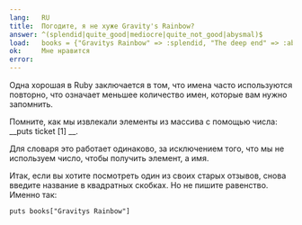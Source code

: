 ```yaml
---
lang:   RU
title:  Погодите, я не хуже Gravity's Rainbow?
answer: ^(splendid|quite_good|mediocre|quite_not_good|abysmal)$
load:   books = {"Gravitys Rainbow" => :splendid, "The deep end" => :abysmal, "Living colors" => :mediocre}
ok:     Мне нравится
error:  
---
```


Одна хорошая в Ruby заключается в том, что имена часто используются повторно, что означает меньшее количество имен, которые вам нужно запомнить.

Помните, как мы извлекали элементы из массива с помощью числа:
__puts ticket [1] __.

Для словаря это работает одинаково, за исключением того, что мы не используем число, чтобы получить элемент, а имя.

Итак, если вы хотите посмотреть один из своих старых отзывов, снова введите название в квадратных скобках. Но не пишите равенство.
Именно так:

    puts books["Gravitys Rainbow"]

